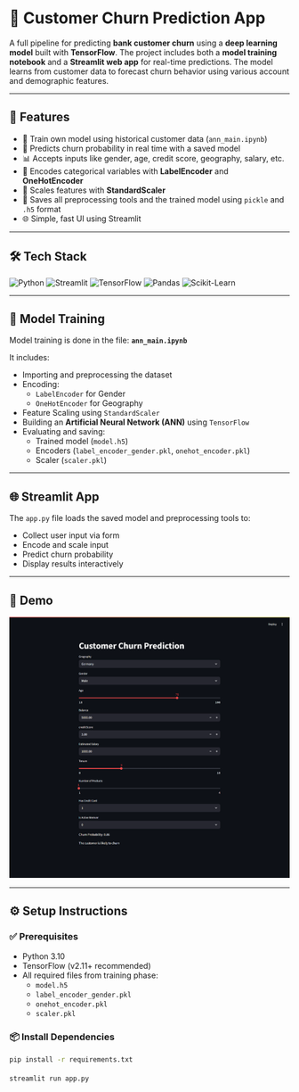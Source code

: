 # 🔮 Customer Churn Prediction App

A full pipeline for predicting **bank customer churn** using a **deep learning model** built with **TensorFlow**. The project includes both a **model training notebook** and a **Streamlit web app** for real-time predictions. The model learns from customer data to forecast churn behavior using various account and demographic features.

---

## 🚀 Features

- 🔧 Train own model using historical customer data (`ann_main.ipynb`)
- 🤖 Predicts churn probability in real time with a saved model
- 📊 Accepts inputs like gender, age, credit score, geography, salary, etc.
- 🧠 Encodes categorical variables with **LabelEncoder** and **OneHotEncoder**
- 🔄 Scales features with **StandardScaler**
- 💾 Saves all preprocessing tools and the trained model using `pickle` and `.h5` format
- 🌐 Simple, fast UI using Streamlit

---

## 🛠️ Tech Stack

![Python](https://img.shields.io/badge/Python-3776AB?style=for-the-badge&logo=python&logoColor=white)
![Streamlit](https://img.shields.io/badge/Streamlit-FF4B4B?style=for-the-badge&logo=streamlit&logoColor=white)
![TensorFlow](https://img.shields.io/badge/TensorFlow-FF6F00?style=for-the-badge&logo=tensorflow&logoColor=white)
![Pandas](https://img.shields.io/badge/Pandas-150458?style=for-the-badge&logo=pandas&logoColor=white)
![Scikit-Learn](https://img.shields.io/badge/Scikit--Learn-F7931E?style=for-the-badge&logo=scikit-learn&logoColor=white)

---

## 🧠 Model Training

Model training is done in the file: **`ann_main.ipynb`**

It includes:
- Importing and preprocessing the dataset
- Encoding:
  - `LabelEncoder` for Gender
  - `OneHotEncoder` for Geography
- Feature Scaling using `StandardScaler`
- Building an **Artificial Neural Network (ANN)** using `TensorFlow`
- Evaluating and saving:
  - Trained model (`model.h5`)
  - Encoders (`label_encoder_gender.pkl`, `onehot_encoder.pkl`)
  - Scaler (`scaler.pkl`)

---

## 🌐 Streamlit App

The `app.py` file loads the saved model and preprocessing tools to:
- Collect user input via form
- Encode and scale input
- Predict churn probability
- Display results interactively

---

## 📸 Demo

![App Screenshot](./app.png)

---

## ⚙️ Setup Instructions

### ✅ Prerequisites

- Python 3.10
- TensorFlow (v2.11+ recommended)
- All required files from training phase:
  - `model.h5`
  - `label_encoder_gender.pkl`
  - `onehot_encoder.pkl`
  - `scaler.pkl`

### 📦 Install Dependencies

```bash
pip install -r requirements.txt

streamlit run app.py